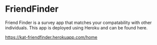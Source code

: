 # FriendFinder

Friend Finder is a survey app that matches your compatability with other individuals. This app is deployed using Heroku and can be found here. 

https://kat-friendfinder.herokuapp.com/home